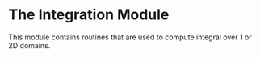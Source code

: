 # The Integration Module

This module contains routines that are used to compute integral over 1 or 2D domains.